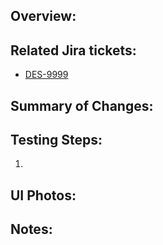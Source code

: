 ## Overview: ##

## Related Jira tickets: ##

* [DES-9999](https://jira.tacc.utexas.edu/browse/DES-9999)

## Summary of Changes: ##

## Testing Steps: ##
1. 

## UI Photos:

## Notes: ##

